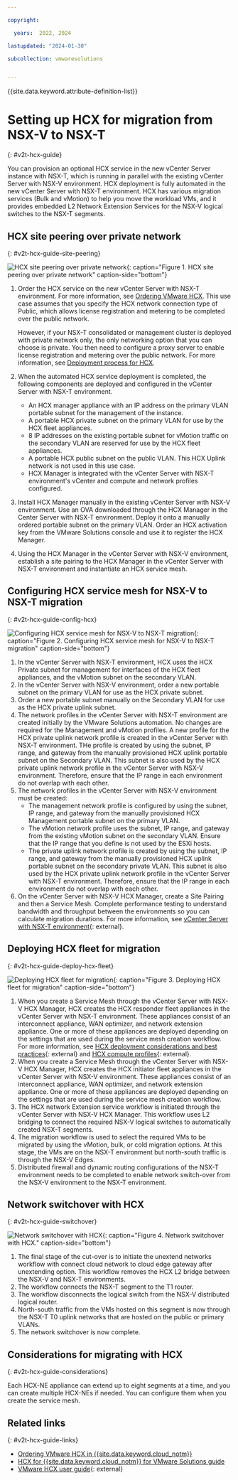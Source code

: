 ```yaml
---

copyright:

  years:  2022, 2024

lastupdated: "2024-01-30"

subcollection: vmwaresolutions


---
```


{{site.data.keyword.attribute-definition-list}}

# Setting up HCX for migration from NSX-V to NSX-T
{: #v2t-hcx-guide}

You can provision an optional HCX service in the new vCenter Server instance with NSX-T, which is running in parallel with the existing vCenter Server with NSX-V environment. HCX deployment is fully automated in the new vCenter Server with NSX-T environment. HCX has various migration services (Bulk and vMotion) to help you move the workload VMs, and it provides embedded L2 Network Extension Services for the NSX-V logical switches to the NSX-T segments.

## HCX site peering over private network
{: #v2t-hcx-guide-site-peering}

![HCX site peering over private network](../../images/v2t-hcx-site-peering.svg "HCX site peering happens over private network"){: caption="Figure 1. HCX site peering over private network" caption-side="bottom"}

1. Order the HCX service on the new vCenter Server with NSX-T environment. For more information, see [Ordering VMware HCX](/docs/vmwaresolutions?topic=vmwaresolutions-hcx_ordering). This use case assumes that you specify the HCX network connection type of Public, which allows license registration and metering to be completed over the public network. 

   However, if your NSX-T consolidated or management cluster is deployed with private network only, the only networking option that you can choose is private. You then need to configure a proxy server to enable license registration and metering over the public network. For more information, see [Deployment process for HCX](/docs/vmwaresolutions?topic=vmwaresolutions-hcx_ordering#hcx_ordering-deploy).
2. When the automated HCX service deployment is completed, the following components are deployed and configured in the vCenter Server with NSX-T environment.
   * An HCX manager appliance with an IP address on the primary VLAN portable subnet for the management of the instance.
   * A portable HCX private subnet on the primary VLAN for use by the HCX fleet appliances.
   * 8 IP addresses on the existing portable subnet for vMotion traffic on the secondary VLAN are reserved for use by the HCX fleet appliances.
   * A portable HCX public subnet on the public VLAN. This HCX Uplink network is not used in this use case.
   * HCX Manager is integrated with the vCenter Server with NSX-T environment's vCenter and compute and network profiles configured.
3. Install HCX Manager manually in the existing vCenter Server with NSX-V environment. Use an OVA downloaded through the HCX Manager in the Center Server with NSX-T environment. Deploy it onto a manually ordered portable subnet on the primary VLAN. Order an HCX activation key from the VMware Solutions console and use it to register the HCX Manager.
4. Using the HCX Manager in the vCenter Server with NSX-V environment, establish a site pairing to the HCX Manager in the vCenter Server with NSX-T environment and instantiate an HCX service mesh.

## Configuring HCX service mesh for NSX-V to NSX-T migration
{: #v2t-hcx-guide-config-hcx}

![Configuring HCX service mesh for NSX-V to NSX-T migration](../../images/v2t-hcx-service-mesh-net.svg "Configuring HCX service mesh for NSX-V to NSX-T migration uses optimal connectivity for network bandwidth point of view though the secondary VLAN."){: caption="Figure 2. Configuring HCX service mesh for NSX-V to NSX-T migration" caption-side="bottom"}

1. In the vCenter Server with NSX-T environment, HCX uses the HCX Private subnet for management for interfaces of the HCX fleet appliances, and the vMotion subnet on the secondary VLAN.
2. In the vCenter Server with NSX-V environment, order a new portable subnet on the primary VLAN for use as the HCX private subnet.
3. Order a new portable subnet manually on the Secondary VLAN for use as the HCX private uplink subnet.
4. The network profiles in the vCenter Server with NSX-T environment are created initially by the VMware Solutions automation. No changes are required for the Management and vMotion profiles. A new profile for the HCX private uplink network profile is created in the vCenter Server with NSX-T environment. THe profile is created by using the subnet, IP range, and gateway from the manually provisioned HCX uplink portable subnet on the Secondary VLAN. This subnet is also used by the HCX private uplink network profile in the vCenter Server with NSX-V environment. Therefore, ensure that the IP range in each environment do not overlap with each other.
5. The network profiles in the vCenter Server with NSX-V environment must be created:
   * The management network profile is configured by using the subnet, IP range, and gateway from the manually provisioned HCX Management portable subnet on the primary VLAN.
   * The vMotion network profile uses the subnet, IP range, and gateway from the existing vMotion subnet on the secondary VLAN. Ensure that the IP range that you define is not used by the ESXi hosts.
   * The private uplink network profile is created by using the subnet, IP range, and gateway from the manually provisioned HCX uplink portable subnet on the secondary private VLAN. This subnet is also used by the HCX private uplink network profile in the vCenter Server with NSX-T environment. Therefore, ensure that the IP range in each environment do not overlap with each other.
6. On the vCenter Server with NSX-V HCX Manager, create a Site Pairing and then a Service Mesh. Complete performance testing to understand bandwidth and throughput between the environments so you can calculate migration durations. For more information, see [vCenter Server with NSX-T environment](https://communities.vmware.com/t5/HCX-Documents/HCX-Network-Underlay-Characterization-and-Performance-Outcomes-1/ta-p/2873360?attachment-id=107733){: external}.


## Deploying HCX fleet for migration
{: #v2t-hcx-guide-deploy-hcx-fleet}

![Deploying HCX fleet for migration](../../images/v2t-hcx-hcx-fleet.svg "Deploying HCX fleet for migration. You can deploy multiple appliances to scale the migration solution."){: caption="Figure 3. Deploying HCX fleet for migration" caption-side="bottom"}

1. When you create a Service Mesh through the vCenter Server with NSX-V HCX Manager, HCX creates the HCX responder fleet appliances in the vCenter Server with NSX-T environment. These appliances consist of an interconnect appliance, WAN optimizer, and network extension appliance. One or more of these appliances are deployed depending on the settings that are used during the service mesh creation workflow. For more information, see [HCX deployment considerations and best practices](https://hybridityguru.files.wordpress.com/2019/07/hcx_dbp_wp.pdf){: external} and [HCX compute profiles](https://hybridityguru.files.wordpress.com/2020/02/hcx-compute-profiles.pdf){: external}.
2. When you create a Service Mesh through the vCenter Server with NSX-V HCX Manager, HCX creates the HCX initiator fleet appliances in the vCenter Server with NSX-V environment. These appliances consist of an interconnect appliance, WAN optimizer, and network extension appliance. One or more of these appliances are deployed depending on the settings that are used during the service mesh creation workflow.
3. The HCX network Extension service workflow is initiated through the vCenter Server with NSX-V HCX Manager. This workflow uses L2 bridging to connect the required NSX-V logical switches to automatically created NSX-T segments.
4. The migration workflow is used to select the required VMs to be migrated by using the vMotion, bulk, or cold migration options. At this stage, the VMs are on the NSX-T environment but north-south traffic is through the NSX-V Edges.
5. Distributed firewall and dynamic routing configurations of the NSX-T environment needs to be completed to enable network switch-over from the NSX-V environment to the NSX-T environment.

## Network switchover with HCX
{: #v2t-hcx-guide-switchover}

![Network switchover with HCX](../../images/v2t-hcx-network.svg "Network switchover with HCX."){: caption="Figure 4. Network switchover with HCX." caption-side="bottom"}

1. The final stage of the cut-over is to initiate the unextend networks workflow with connect cloud network to cloud edge gateway after unextending option. This workflow removes the HCX L2 bridge between the NSX-V and NSX-T environments.
2. The workflow connects the NSX-T segment to the T1 router.
3. The workflow disconnects the logical switch from the NSX-V distributed logical router.
4. North-south traffic from the VMs hosted on this segment is now through the NSX-T T0 uplink networks that are hosted on the public or primary VLANs.
5. The network switchover is now complete.


## Considerations for migrating with HCX
{: #v2t-hcx-guide-considerations}

Each HCX-NE appliance can extend up to eight segments at a time, and you can create multiple HCX-NEs if needed. You can configure them when you create the service mesh.

## Related links
{: #v2t-hcx-guide-links}

* [Ordering VMware HCX in {{site.data.keyword.cloud_notm}}](/docs/vmwaresolutions?topic=vmwaresolutions-hcx_ordering)
* [HCX for {{site.data.keyword.cloud_notm}} for VMware Solutions guide](/docs/vmwaresolutions?topic=vmwaresolutions-hcxclient-planning-prep-install)
* [VMware HCX user guide](https://docs.vmware.com/en/VMware-HCX/4.3/VMware%20HCX%20Documentation%204.3.zip){: external}
